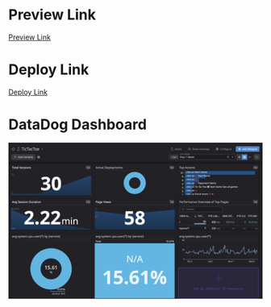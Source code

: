 # Preview Link

[Preview Link](https://final-assignment-vihu-dsrfzdz4o-gudlaug-vestmanns-projects.vercel.app)

# Deploy Link

[Deploy Link](https://final-assignment-vihu-8ypwkovyg-gudlaug-vestmanns-projects.vercel.app)

# DataDog Dashboard

![Datadog TODO dashboard](dashboard.png)
